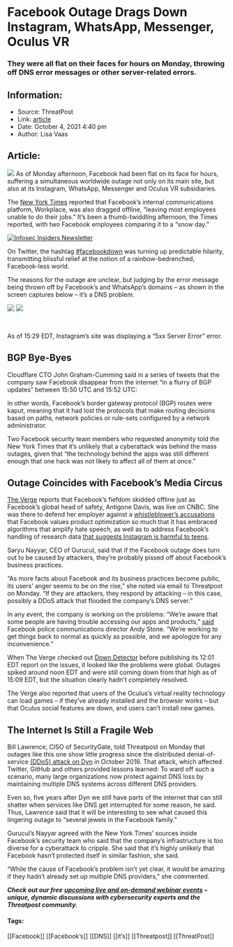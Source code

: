 # Facebook Outage Drags Down Instagram, WhatsApp, Messenger, Oculus VR
### They were all flat on their faces for hours on Monday, throwing off DNS error messages or other server-related errors. 

## Information:
+ Source: ThreatPost
+ Link: [article](https://kasperskycontenthub.com/threatpost-global/?p=175308)
+ Date: October 4, 2021  4:40 pm
+ Author: Lisa Vaas


## Article:
![](https://media.threatpost.com/wp-content/uploads/sites/103/2021/10/04162346/facebook-e1633379038745.jpeg)
As of Monday afternoon, Facebook had been flat on its face for hours, suffering a simultaneous worldwide outage not only on its main site, but also at its Instagram, WhatsApp, Messenger and Oculus VR subsidiaries.




The [New York Times](https://www.nytimes.com/live/2021/10/04/business/news-business-stock-market) reported that Facebook’s internal communications platform, Workplace, was also dragged offline, “leaving most employees unable to do their jobs.” It’s been a thumb-twiddling afternoon, the Times reported, with two Facebook employees comparing it to a “snow day.”


[![Infosec Insiders Newsletter](https://media.threatpost.com/wp-content/uploads/sites/103/2021/07/10165815/infosec_insiders_in_article_promo.png)](https://threatpost.com/infosec-insider-subscription-page/?utm_source=ART&utm_medium=ART&utm_campaign=InfosecInsiders_Newsletter_Promo/)  

On Twitter, the hashtag [#facebookdown](https://twitter.com/search?q=%23facebookdown&src=typed_query) was turning up predictable hilarity, transmitting blissful relief at the notion of a rainbow-bedrenched, Facebook-less world.




The reasons for the outage are unclear, but judging by the error message being thrown off by Facebook’s and WhatsApp’s domains – as shown in the screen captures below – it’s a DNS problem.


[![](https://media.threatpost.com/wp-content/uploads/sites/103/2021/10/04153236/WhatsApp-error-msg-300x245.jpg)](https://media.threatpost.com/wp-content/uploads/sites/103/2021/10/04153236/WhatsApp-error-msg.jpg) [![](https://media.threatpost.com/wp-content/uploads/sites/103/2021/10/04153242/FB-DNS-error-300x194.jpg)](https://media.threatpost.com/wp-content/uploads/sites/103/2021/10/04153242/FB-DNS-error.jpg)


 


As of 15:29 EDT, Instagram’s site was displaying a “5xx Server Error” error.


BGP Bye-Byes
------------


Cloudflare CTO John Graham-Cumming said in a series of tweets that the company saw Facebook disappear from the internet “in a flurry of BGP updates” between 15:50 UTC and 15:52 UTC:



In other words, Facebook’s border gateway protocol (BGP) routes were kaput, meaning that it had lost the protocols that make routing decisions based on paths, network policies or rule-sets configured by a network administrator.


Two Facebook security team members who requested anonymity told the New York Times that it’s unlikely that a cyberattack was behind the mass outages, given that “the technology behind the apps was still different enough that one hack was not likely to affect all of them at once.”


Outage Coincides with Facebook’s Media Circus
---------------------------------------------


[The Verge](https://www.theverge.com/2021/10/4/22708989/instagram-facebook-outage-messenger-whatsapp-error) reports that Facebook’s fiefdom skidded offline just as Facebook’s global head of safety, Antigone Davis, was live on CNBC. She was there to defend her employer against a [whistleblower’s accusations](https://www.theverge.com/2021/10/3/22707860/facebook-whistleblower-leaked-documents-files-regulation) that Facebook values product optimization so much that it has embraced algorithms that amplify hate speech, as well as to address Facebook’s handling of research data [that suggests Instagram is harmful to teens](https://www.theverge.com/2021/9/29/22701445/facebook-instagram-mental-health-research-pdfs-documents).


Saryu Nayyar, CEO of Gurucul, said that if the Facebook outage does turn out to be caused by attackers, they’re probably pissed off about Facebook’s business practices.


“As more facts about Facebook and its business practices become public, its users’ anger seems to be on the rise,” she noted via email to Threatpost on Monday. “If they are attackers, they respond by attacking – in this case, possibly a DDoS attack that flooded the company’s DNS server.”


In any event, the company is working on the problems: “We’re aware that some people are having trouble accessing our apps and products,” [said](https://twitter.com/andymstone/status/1445058088436908045) Facebook police communications director Andy Stone. “We’re working to get things back to normal as quickly as possible, and we apologize for any inconvenience.”


When The Verge checked out [Down Detector](https://downdetector.com/status/facebook/) before publishing its 12:01 EDT report on the issues, it looked like the problems were global. Outages spiked around noon EDT and were still coming down from that high as of 15:09 EDT, but the situation clearly hadn’t completely resolved.


The Verge also reported that users of the Oculus’s virtual reality technology can load games – if they’ve already installed and the browser works – but that Oculus social features are down, and users can’t install new games.


The Internet Is Still a Fragile Web
-----------------------------------


Bill Lawrence, CISO of SecurityGate, told Threatpost on Monday that outages like this one show little progress since the distributed denial-of-service [(DDoS) attack on Dyn](https://threatpost.com/dyn-confirms-ddos-attack-affecting-twitter-github-many-others/121438/) in October 2016. That attack, which affected Twitter, GitHub and others provided lessons learned: To ward off such a scenario, many large organizations now protect against DNS loss by maintaining multiple DNS systems across different DNS providers.


Even so, five years after Dyn we still have parts of the internet that can still shatter when services like DNS get interrupted for some reason, he said. Thus, Lawrence said that it will be interesting to see what caused this lingering outage to “several jewels in the Facebook family.”


Gurucul’s Nayyar agreed with the New York Times’ sources inside Facebook’s security team who said that the company’s infrastructure is too diverse for a cyberattack to cripple. She said that it’s highly unlikely that Facebook hasn’t protected itself in similar fashion, she said.


“While the cause of Facebook’s problem isn’t yet clear, it would be amazing if they hadn’t already set up multiple DNS providers,” she commented.


***Check out our free*** [***upcoming live and on-demand webinar events***](https://threatpost.com/category/webinars/) ***– unique, dynamic discussions with cybersecurity experts and the Threatpost community.***




#### Tags:
[[Facebook]] [[Facebook’s]] [[DNS]] [[it’s]] [[Threatpost]] [[ThreatPost]]
